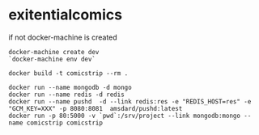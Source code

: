 # exitentialcomics

if not docker-machine is created

```
docker-machine create dev
`docker-machine env dev`
```

```
docker build -t comicstrip --rm .

docker run --name mongodb -d mongo
docker run --name redis -d redis
docker run --name pushd  -d --link redis:res -e "REDIS_HOST=res" -e "GCM_KEY=XXX" -p 8080:8081  amsdard/pushd:latest
docker run -p 80:5000 -v `pwd`:/srv/project --link mongodb:mongo --name comicstrip comicstrip
```

